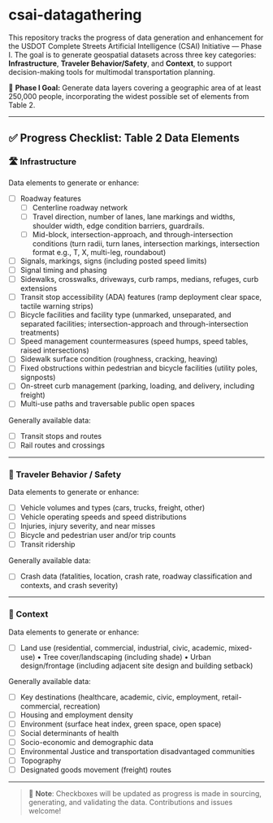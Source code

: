 # csai-datagathering

This repository tracks the progress of data generation and enhancement for the USDOT Complete Streets Artificial Intelligence (CSAI) Initiative — Phase I. The goal is to generate geospatial datasets across three key categories: **Infrastructure**, **Traveler Behavior/Safety**, and **Context**, to support decision-making tools for multimodal transportation planning.

📍 **Phase I Goal:** Generate data layers covering a geographic area of at least 250,000 people, incorporating the widest possible set of elements from Table 2.

---

## ✅ Progress Checklist: Table 2 Data Elements

### 🛣️ Infrastructure
Data elements to generate or enhance:
- [ ] Roadway features
  - [ ] Centerline roadway network
  - [ ] Travel direction, number of lanes, lane markings and widths, shoulder width, edge condition barriers, guardrails.
  - [ ] Mid-block, intersection-approach, and through-intersection conditions (turn radii, turn lanes, intersection markings,
intersection format e.g., T, X, multi-leg, roundabout)
- [ ] Signals, markings, signs (including posted speed limits)
- [ ] Signal timing and phasing
- [ ] Sidewalks, crosswalks, driveways, curb ramps, medians, refuges, curb extensions
- [ ] Transit stop accessibility (ADA) features (ramp deployment clear space, tactile warning strips)
- [ ] Bicycle facilities and facility type (unmarked, unseparated, and separated facilities; intersection-approach and through-intersection treatments)
- [ ] Speed management countermeasures (speed humps, speed tables, raised intersections)
- [ ] Sidewalk surface condition (roughness, cracking, heaving)
- [ ] Fixed obstructions within pedestrian and bicycle facilities (utility poles, signposts)
- [ ] On-street curb management (parking, loading, and delivery, including freight)
- [ ] Multi-use paths and traversable public open spaces

Generally available data:
- [ ] Transit stops and routes
- [ ] Rail routes and crossings

---

### 🚶 Traveler Behavior / Safety
Data elements to generate or enhance:
- [ ] Vehicle volumes and types (cars, trucks, freight, other)
- [ ] Vehicle operating speeds and speed distributions
- [ ] Injuries, injury severity, and near misses
- [ ] Bicycle and pedestrian user and/or trip counts
- [ ] Transit ridership

Generally available data:
- [ ] Crash data (fatalities, location, crash rate, roadway classification and contexts, and crash severity)
---

### 🌆 Context
Data elements to generate or enhance:
- [ ] Land use (residential, commercial, industrial, civic, academic, mixed-use)
• Tree cover/landscaping (including shade)
• Urban design/frontage (including adjacent site design and building setback)

Generally available data:
- [ ] Key destinations (healthcare, academic, civic, employment, retail-commercial, recreation)
- [ ] Housing and employment density
- [ ] Environment (surface heat index, green space, open space)
- [ ] Social determinants of health
- [ ] Socio-economic and demographic data
- [ ] Environmental Justice and transportation disadvantaged communities
- [ ] Topography
- [ ] Designated goods movement (freight) routes

---

> 🧠 **Note**: Checkboxes will be updated as progress is made in sourcing, generating, and validating the data. Contributions and issues welcome!
